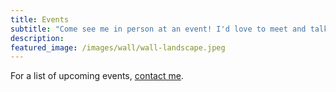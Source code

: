 ```yaml
---
title: Events
subtitle: "Come see me in person at an event! I'd love to meet and talk paint 🎨"
description: 
featured_image: /images/wall/wall-landscape.jpeg
---
```


For a list of upcoming events, <a href="https://us7.list-manage.com/contact-form?u=bcef08adb091e88390db8a26a&form_id=ec8ffe0f19964d7b200811769ef639ba">contact me</a>.